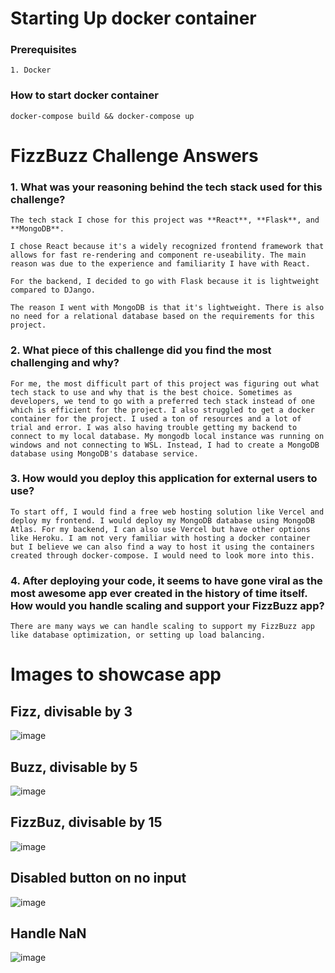 # Starting Up docker container

### Prerequisites

    1. Docker

### How to start docker container

```bsh
docker-compose build && docker-compose up
```

# FizzBuzz Challenge Answers

### 1. What was your reasoning behind the tech stack used for this challenge?

```
The tech stack I chose for this project was **React**, **Flask**, and **MongoDB**.

I chose React because it's a widely recognized frontend framework that allows for fast re-rendering and component re-useability. The main reason was due to the experience and familiarity I have with React.

For the backend, I decided to go with Flask because it is lightweight compared to DJango.

The reason I went with MongoDB is that it's lightweight. There is also no need for a relational database based on the requirements for this project.
```

### 2. What piece of this challenge did you find the most challenging and why?

```
For me, the most difficult part of this project was figuring out what tech stack to use and why that is the best choice. Sometimes as developers, we tend to go with a preferred tech stack instead of one which is efficient for the project. I also struggled to get a docker container for the project. I used a ton of resources and a lot of trial and error. I was also having trouble getting my backend to connect to my local database. My mongodb local instance was running on windows and not connecting to WSL. Instead, I had to create a MongoDB database using MongoDB's database service.
```

### 3. How would you deploy this application for external users to use?

```
To start off, I would find a free web hosting solution like Vercel and deploy my frontend. I would deploy my MongoDB database using MongoDB Atlas. For my backend, I can also use Vercel but have other options like Heroku. I am not very familiar with hosting a docker container but I believe we can also find a way to host it using the containers created through docker-compose. I would need to look more into this.
```

### 4. After deploying your code, it seems to have gone viral as the most awesome app ever created in the history of time itself. How would you handle scaling and support your FizzBuzz app?

```
There are many ways we can handle scaling to support my FizzBuzz app like database optimization, or setting up load balancing.
```

# Images to showcase app

## Fizz, divisable by 3
![image](https://user-images.githubusercontent.com/86801740/235403736-25fa460f-4e02-4d3a-a617-c85a0a845e4d.png)
## Buzz, divisable by 5
![image](https://user-images.githubusercontent.com/86801740/235403753-66bd9f2a-115b-45dd-b343-54acdcae1f69.png)
## FizzBuz, divisable by 15
![image](https://user-images.githubusercontent.com/86801740/235403767-39d6085c-eff7-4d87-b2bc-1645a25c5449.png)

## Disabled button on no input
![image](https://user-images.githubusercontent.com/86801740/235403799-573c06fd-658d-4b1b-be68-9a76025247e6.png)

## Handle NaN
![image](https://user-images.githubusercontent.com/86801740/235403815-4d80ffd5-a851-4a28-a7db-c6fdf6d52de6.png)


